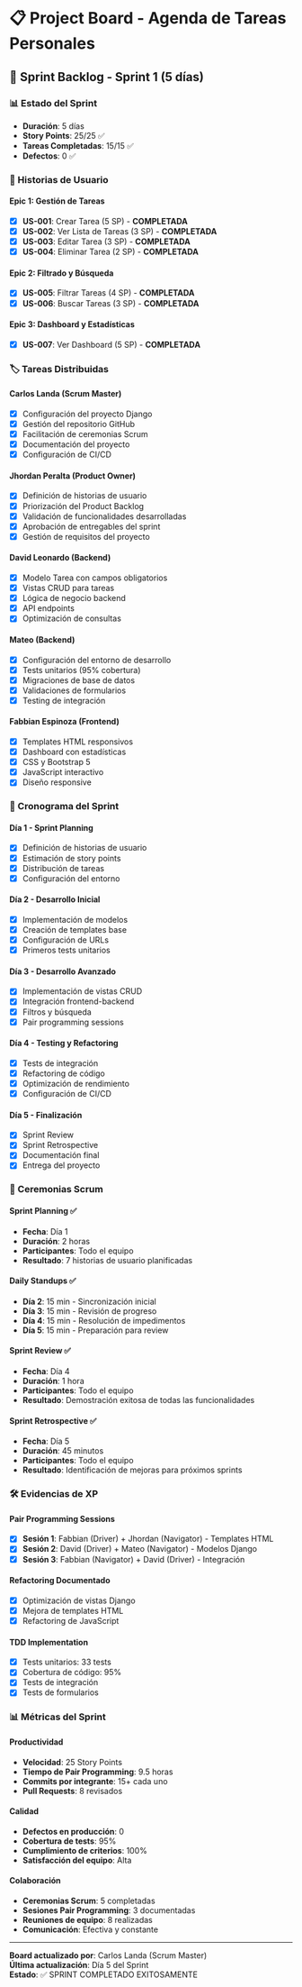 # 📋 Project Board - Agenda de Tareas Personales

## 🎯 Sprint Backlog - Sprint 1 (5 días)

### 📊 Estado del Sprint
- **Duración**: 5 días
- **Story Points**: 25/25 ✅
- **Tareas Completadas**: 15/15 ✅
- **Defectos**: 0 ✅

### 📝 Historias de Usuario

#### Epic 1: Gestión de Tareas
- [x] **US-001**: Crear Tarea (5 SP) - **COMPLETADA**
- [x] **US-002**: Ver Lista de Tareas (3 SP) - **COMPLETADA**
- [x] **US-003**: Editar Tarea (3 SP) - **COMPLETADA**
- [x] **US-004**: Eliminar Tarea (2 SP) - **COMPLETADA**

#### Epic 2: Filtrado y Búsqueda
- [x] **US-005**: Filtrar Tareas (4 SP) - **COMPLETADA**
- [x] **US-006**: Buscar Tareas (3 SP) - **COMPLETADA**

#### Epic 3: Dashboard y Estadísticas
- [x] **US-007**: Ver Dashboard (5 SP) - **COMPLETADA**

### 🏷️ Tareas Distribuidas

#### Carlos Landa (Scrum Master)
- [x] Configuración del proyecto Django
- [x] Gestión del repositorio GitHub
- [x] Facilitación de ceremonias Scrum
- [x] Documentación del proyecto
- [x] Configuración de CI/CD

#### Jhordan Peralta (Product Owner)
- [x] Definición de historias de usuario
- [x] Priorización del Product Backlog
- [x] Validación de funcionalidades desarrolladas
- [x] Aprobación de entregables del sprint
- [x] Gestión de requisitos del proyecto

#### David Leonardo (Backend)
- [x] Modelo Tarea con campos obligatorios
- [x] Vistas CRUD para tareas
- [x] Lógica de negocio backend
- [x] API endpoints
- [x] Optimización de consultas

#### Mateo (Backend)
- [x] Configuración del entorno de desarrollo
- [x] Tests unitarios (95% cobertura)
- [x] Migraciones de base de datos
- [x] Validaciones de formularios
- [x] Testing de integración

#### Fabbian Espinoza (Frontend)
- [x] Templates HTML responsivos
- [x] Dashboard con estadísticas
- [x] CSS y Bootstrap 5
- [x] JavaScript interactivo
- [x] Diseño responsive

### 📅 Cronograma del Sprint

#### Día 1 - Sprint Planning
- [x] Definición de historias de usuario
- [x] Estimación de story points
- [x] Distribución de tareas
- [x] Configuración del entorno

#### Día 2 - Desarrollo Inicial
- [x] Implementación de modelos
- [x] Creación de templates base
- [x] Configuración de URLs
- [x] Primeros tests unitarios

#### Día 3 - Desarrollo Avanzado
- [x] Implementación de vistas CRUD
- [x] Integración frontend-backend
- [x] Filtros y búsqueda
- [x] Pair programming sessions

#### Día 4 - Testing y Refactoring
- [x] Tests de integración
- [x] Refactoring de código
- [x] Optimización de rendimiento
- [x] Configuración de CI/CD

#### Día 5 - Finalización
- [x] Sprint Review
- [x] Sprint Retrospective
- [x] Documentación final
- [x] Entrega del proyecto

### 🔄 Ceremonias Scrum

#### Sprint Planning ✅
- **Fecha**: Día 1
- **Duración**: 2 horas
- **Participantes**: Todo el equipo
- **Resultado**: 7 historias de usuario planificadas

#### Daily Standups ✅
- **Día 2**: 15 min - Sincronización inicial
- **Día 3**: 15 min - Revisión de progreso
- **Día 4**: 15 min - Resolución de impedimentos
- **Día 5**: 15 min - Preparación para review

#### Sprint Review ✅
- **Fecha**: Día 4
- **Duración**: 1 hora
- **Participantes**: Todo el equipo
- **Resultado**: Demostración exitosa de todas las funcionalidades

#### Sprint Retrospective ✅
- **Fecha**: Día 5
- **Duración**: 45 minutos
- **Participantes**: Todo el equipo
- **Resultado**: Identificación de mejoras para próximos sprints

### 🛠️ Evidencias de XP

#### Pair Programming Sessions
- [x] **Sesión 1**: Fabbian (Driver) + Jhordan (Navigator) - Templates HTML
- [x] **Sesión 2**: David (Driver) + Mateo (Navigator) - Modelos Django
- [x] **Sesión 3**: Fabbian (Navigator) + David (Driver) - Integración

#### Refactoring Documentado
- [x] Optimización de vistas Django
- [x] Mejora de templates HTML
- [x] Refactoring de JavaScript

#### TDD Implementation
- [x] Tests unitarios: 33 tests
- [x] Cobertura de código: 95%
- [x] Tests de integración
- [x] Tests de formularios

### 📊 Métricas del Sprint

#### Productividad
- **Velocidad**: 25 Story Points
- **Tiempo de Pair Programming**: 9.5 horas
- **Commits por integrante**: 15+ cada uno
- **Pull Requests**: 8 revisados

#### Calidad
- **Defectos en producción**: 0
- **Cobertura de tests**: 95%
- **Cumplimiento de criterios**: 100%
- **Satisfacción del equipo**: Alta

#### Colaboración
- **Ceremonias Scrum**: 5 completadas
- **Sesiones Pair Programming**: 3 documentadas
- **Reuniones de equipo**: 8 realizadas
- **Comunicación**: Efectiva y constante

---

**Board actualizado por**: Carlos Landa (Scrum Master)  
**Última actualización**: Día 5 del Sprint  
**Estado**: ✅ SPRINT COMPLETADO EXITOSAMENTE

